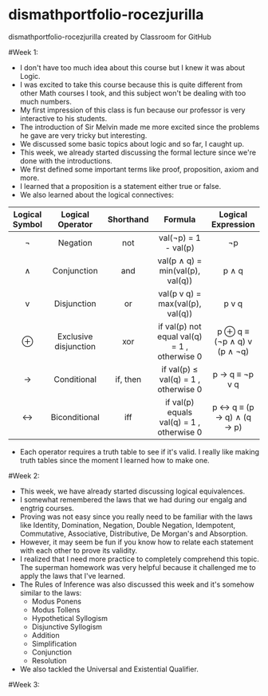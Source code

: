 # dismathportfolio-rocezjurilla
dismathportfolio-rocezjurilla created by Classroom for GitHub

#Week 1:
* I don't have too much idea about this course but I knew it was about Logic. 
* I was excited to take this course because this is quite different from other Math courses I took, and this subject won't be dealing with too much numbers.
* My first impression of this class is fun because our professor is very interactive to his students. 
* The introduction of Sir Melvin made me more excited since the problems he gave are very tricky but interesting.
* We discussed some basic topics about logic and so far, I caught up.
* This week, we already started discussing the formal lecture since we're done with the introductions.
* We first defined some important terms like proof, proposition, axiom and more.
* I learned that a proposition is a statement either true or false. 
* We also learned about the logical connectives:

| Logical Symbol  |  Logical Operator | Shorthand | Formula | Logical Expression |
| :-----: |:-------:|:-----:| :-------: | :-------: |
| ¬ |Negation | not | val(¬p) = 1 - val(p) | ¬p |
| ∧ | Conjunction | and | val(p ∧ q) = min(val(p), val(q)) | p ∧ q |
| v | Disjunction | or | val(p v q) = max(val(p), val(q)) | p v q |
| ⊕ | Exclusive disjunction | xor | if val(p)  not equal val(q) = 1 , otherwise  0|  p ⊕ q  ≡ (¬p ∧ q) v (p ∧ ¬q) |
| → | Conditional | if, then | if val(p)  ≤ val(q) = 1 , otherwise  0  | p → q ≡  ¬p v q |
| ↔ | Biconditional | iff | if val(p) equals val(q) = 1 , otherwise  0 |  p ↔ q ≡ (p → q) ∧ (q → p) |

* Each operator requires a truth table to see if it's valid. I really like making truth tables since the moment I learned how to make one.

#Week 2:
* This week, we have already started discussing logical equivalences.
* I somewhat remembered the laws that we had during our engalg and engtrig courses.
* Proving was not easy since you really need to be familiar with the laws like Identity, Domination, Negation, Double Negation, Idempotent, Commutative, Associative, Distributive, De Morgan's and Absorption. 
* However, it may seem be fun if you know how to relate each statement with each other to prove its validity.
* I realized that I need more practice to completely comprehend this topic. The superman homework was very helpful because it challenged me to apply the laws that I've learned. 
* The Rules of Inference was also discussed this week and it's somehow similar to the laws:
  - Modus Ponens
  - Modus Tollens
  - Hypothetical Syllogism
  - Disjunctive Syllogism
  - Addition
  - Simplification
  - Conjunction
  - Resolution
* We also tackled the Universal and Existential Qualifier.

#Week 3:

